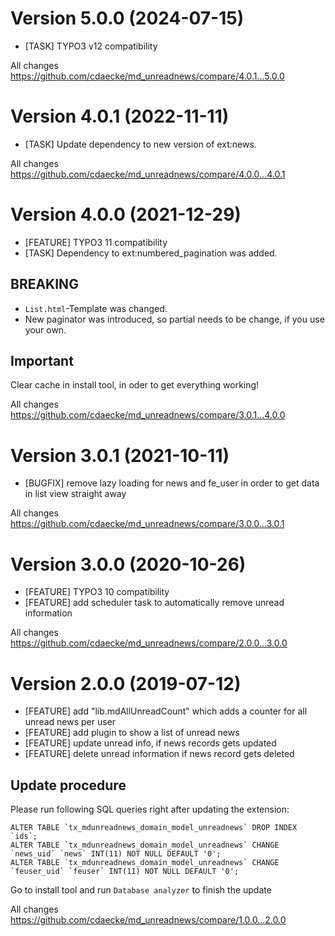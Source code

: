 # Version 5.0.0 (2024-07-15)
- [TASK] TYPO3 v12 compatibility

All changes
https://github.com/cdaecke/md_unreadnews/compare/4.0.1...5.0.0

# Version 4.0.1 (2022-11-11)
- [TASK] Update dependency to new version of ext:news.

All changes
https://github.com/cdaecke/md_unreadnews/compare/4.0.0...4.0.1

# Version 4.0.0 (2021-12-29)
- [FEATURE] TYPO3 11 compatibility
- [TASK] Dependency to ext:numbered_pagination was added.

## BREAKING
- `List.html`-Template was changed.
- New paginator was introduced, so partial needs to be change, if you use your own.

## Important
Clear cache in install tool, in oder to get everything working!

All changes
https://github.com/cdaecke/md_unreadnews/compare/3.0.1...4.0.0

# Version 3.0.1 (2021-10-11)
- [BUGFIX] remove lazy loading for news and fe_user in order to get data in list view straight away

All changes
https://github.com/cdaecke/md_unreadnews/compare/3.0.0...3.0.1

# Version 3.0.0 (2020-10-26)
- [FEATURE] TYPO3 10 compatibility
- [FEATURE]  add scheduler task to automatically remove unread information

All changes
https://github.com/cdaecke/md_unreadnews/compare/2.0.0...3.0.0

# Version 2.0.0 (2019-07-12)
- [FEATURE] add "lib.mdAllUnreadCount" which adds a counter for all unread news per user
- [FEATURE] add plugin to show a list of unread news
- [FEATURE] update unread info, if news records gets updated
- [FEATURE] delete unread information if news record gets deleted

## Update procedure
Please run following SQL queries right after updating the extension:

    ALTER TABLE `tx_mdunreadnews_domain_model_unreadnews` DROP INDEX `ids`;
    ALTER TABLE `tx_mdunreadnews_domain_model_unreadnews` CHANGE `news_uid` `news` INT(11) NOT NULL DEFAULT '0';
    ALTER TABLE `tx_mdunreadnews_domain_model_unreadnews` CHANGE `feuser_uid` `feuser` INT(11) NOT NULL DEFAULT '0';

Go to install tool and run `Database analyzer` to finish the update

All changes
https://github.com/cdaecke/md_unreadnews/compare/1.0.0...2.0.0
